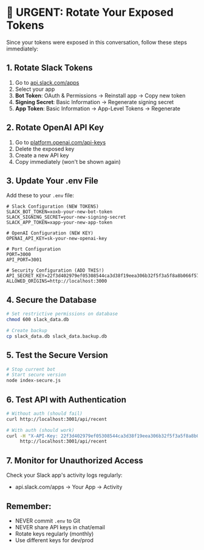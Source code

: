 # 🚨 URGENT: Rotate Your Exposed Tokens

Since your tokens were exposed in this conversation, follow these steps immediately:

## 1. Rotate Slack Tokens
1. Go to [api.slack.com/apps](https://api.slack.com/apps)
2. Select your app
3. **Bot Token**: OAuth & Permissions → Reinstall app → Copy new token
4. **Signing Secret**: Basic Information → Regenerate signing secret
5. **App Token**: Basic Information → App-Level Tokens → Regenerate

## 2. Rotate OpenAI API Key
1. Go to [platform.openai.com/api-keys](https://platform.openai.com/api-keys)
2. Delete the exposed key
3. Create a new API key
4. Copy immediately (won't be shown again)

## 3. Update Your .env File

Add these to your `.env` file:

```
# Slack Configuration (NEW TOKENS)
SLACK_BOT_TOKEN=xoxb-your-new-bot-token
SLACK_SIGNING_SECRET=your-new-signing-secret
SLACK_APP_TOKEN=xapp-your-new-app-token

# OpenAI Configuration (NEW KEY)
OPENAI_API_KEY=sk-your-new-openai-key

# Port Configuration
PORT=3000
API_PORT=3001

# Security Configuration (ADD THIS!)
API_SECRET_KEY=22f3d402979ef05308544ca3d38f19eea306b32f5f3a5f8a8b066f57074f670e
ALLOWED_ORIGINS=http://localhost:3000
```

## 4. Secure the Database

```bash
# Set restrictive permissions on database
chmod 600 slack_data.db

# Create backup
cp slack_data.db slack_data.backup.db
```

## 5. Test the Secure Version

```bash
# Stop current bot
# Start secure version
node index-secure.js
```

## 6. Test API with Authentication

```bash
# Without auth (should fail)
curl http://localhost:3001/api/recent

# With auth (should work)
curl -H "X-API-Key: 22f3d402979ef05308544ca3d38f19eea306b32f5f3a5f8a8b066f57074f670e" \
     http://localhost:3001/api/recent
```

## 7. Monitor for Unauthorized Access

Check your Slack app's activity logs regularly:
- api.slack.com/apps → Your App → Activity

## Remember:
- NEVER commit `.env` to Git
- NEVER share API keys in chat/email
- Rotate keys regularly (monthly)
- Use different keys for dev/prod